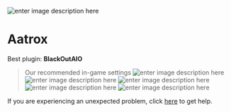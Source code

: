   ![enter image description here]()
# Aatrox 

 Best plugin: **BlackOutAIO**
 


> Our recommended in-game settings
![enter image description here](https://media.discordapp.net/attachments/1002870351027523594/1002873831741992981/unknown.png)
![enter image description here](https://cdn.discordapp.com/attachments/1002870351027523594/1002873835818864701/unknown.png)
![enter image description here](https://cdn.discordapp.com/attachments/1002870351027523594/1002873839866351616/unknown.png)
![enter image description here](https://cdn.discordapp.com/attachments/1002870351027523594/1002873844966625303/unknown.png)
![enter image description here](https://cdn.discordapp.com/attachments/1002870351027523594/1002873849202868265/unknown.png)

If you are experiencing an unexpected problem, click [here](https://github.com/y1n/BGX.Support/tree/main/%F0%9F%87%AC%F0%9F%87%A7%20English) to get help.
